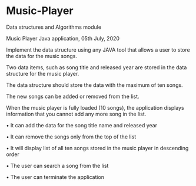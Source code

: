 # Music-Player

Data structures and Algorithms module 

Music Player Java application, 05th July, 2020

Implement the data structure using any JAVA tool that allows a user to store the data for the music songs. 

Two data items, such as song title and released year are stored in the data structure for the music player. 

The data structure should store the data with the maximum of ten songs. 

The new songs can be added or removed from the list. 

When the music player is fully loaded (10 songs), the application displays information that you cannot add any more song in the list. 

• It can add the data for the song title name and released year

• It can remove the songs only from the top of the list

• It will display list of all ten songs stored in the music player in descending order

• The user can search a song from the list

• The user can terminate the application

